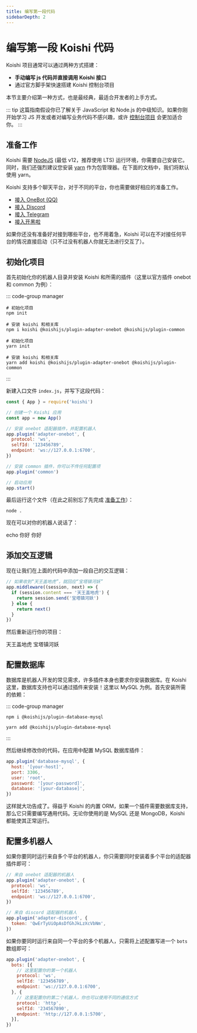 ```yaml
---
title: 编写第一段代码
sidebarDepth: 2
---
```


# 编写第一段 Koishi 代码

Koishi 项目通常可以通过两种方式搭建：

- **手动编写 js 代码并直接调用 Koishi 接口**
- 通过官方脚手架快速搭建 Koishi 控制台项目

本节主要介绍第一种方式，也是最经典，最适合开发者的上手方式。

::: tip
这篇指南假设你已了解关于 JavaScript 和 Node.js 的中级知识。如果你刚开始学习 JS 开发或者对编写业务代码不感兴趣，或许 [控制台项目](./console.md) 会更加适合你。
:::

## 准备工作

Koishi 需要 [NodeJS](https://nodejs.org/) (最低 v12，推荐使用 LTS) 运行环境，你需要自己安装它。同时，我们还强烈建议您安装 [yarn](https://classic.yarnpkg.com/lang/en/) 作为包管理器。在下面的文档中，我们将默认使用 yarn。

Koishi 支持多个聊天平台，对于不同的平台，你也需要做好相应的准备工作。

- [接入 OneBot (QQ)](../../plugins/adapter/onebot.md)
- [接入 Discord](../../plugins/adapter/discord.md)
- [接入 Telegram](../../plugins/adapter/telegram.md)
- [接入开黑啦](../../plugins/adapter/kaiheila.md)

如果你还没有准备好对接到哪些平台，也不用着急，Koishi 可以在不对接任何平台的情况直接启动（只不过没有机器人你就无法进行交互了）。

## 初始化项目

首先初始化你的机器人目录并安装 Koishi 和所需的插件（这里以官方插件 onebot 和 common 为例）：

::: code-group manager
```npm
# 初始化项目
npm init

# 安装 koishi 和相关库
npm i koishi @koishijs/plugin-adapter-onebot @koishijs/plugin-common
```
```yarn
# 初始化项目
yarn init

# 安装 koishi 和相关库
yarn add koishi @koishijs/plugin-adapter-onebot @koishijs/plugin-common
```
:::

新建入口文件 `index.js`，并写下这段代码：

```js index.js
const { App } = require('koishi')

// 创建一个 Koishi 应用
const app = new App()

// 安装 onebot 适配器插件，并配置机器人
app.plugin('adapter-onebot', {
  protocol: 'ws',
  selfId: '123456789',
  endpoint: 'ws://127.0.0.1:6700',
})

// 安装 common 插件，你可以不传任何配置项
app.plugin('common')

// 启动应用
app.start()
```

最后运行这个文件（在此之前别忘了先完成 [准备工作](#准备工作)）：

```cli
node .
```

现在可以对你的机器人说话了：

<panel-view title="聊天记录">
<chat-message nickname="Alice" color="#cc0066">echo 你好</chat-message>
<chat-message nickname="Koishi" avatar="/koishi.png">你好</chat-message>
</panel-view>

## 添加交互逻辑

现在让我们在上面的代码中添加一段自己的交互逻辑：

```js index.js
// 如果收到“天王盖地虎”，就回应“宝塔镇河妖”
app.middleware((session, next) => {
  if (session.content === '天王盖地虎') {
    return session.send('宝塔镇河妖')
  } else {
    return next()
  }
})
```

然后重新运行你的项目：

<panel-view title="聊天记录">
<chat-message nickname="Alice" color="#cc0066">天王盖地虎</chat-message>
<chat-message nickname="Koishi" avatar="/koishi.png">宝塔镇河妖</chat-message>
</panel-view>

## 配置数据库

数据库是机器人开发的常见需求，许多插件本身也要求你安装数据库。在 Koishi 这里，数据库支持也可以通过插件来安装！这里以 MySQL 为例。首先安装所需的依赖：

::: code-group manager
```npm
npm i @koishijs/plugin-database-mysql
```
```yarn
yarn add @koishijs/plugin-database-mysql
```
:::

然后继续修改你的代码，在应用中配置 MySQL 数据库插件：

```js index.js
app.plugin('database-mysql', {
  host: '[your-host]',
  port: 3306,
  user: 'root',
  password: '[your-password]',
  database: '[your-database]',
})
```

这样就大功告成了。得益于 Koishi 的内置 ORM，如果一个插件需要数据库支持，那么它只需要编写通用代码。无论你使用的是 MySQL 还是 MongoDB，Koishi 都能使其正常运行。

## 配置多机器人

如果你要同时运行来自多个平台的机器人，你只需要同时安装着多个平台的适配器插件即可：

```js index.js
// 来自 onebot 适配器的机器人
app.plugin('adapter-onebot', {
  protocol: 'ws',
  selfId: '123456789',
  endpoint: 'ws://127.0.0.1:6700',
})

// 来自 discord 适配器的机器人
app.plugin('adapter-discord', {
  token: 'QwErTyUiOpAsDfGhJkLzXcVbNm',
})
```

如果你要同时运行来自同一个平台的多个机器人，只需将上述配置写进一个 `bots` 数组即可：

```js index.js
app.plugin('adapter-onebot', {
  bots: [{
    // 这里配置你的第一个机器人
    protocol: 'ws',
    selfId: '123456789',
    endpoint: 'ws://127.0.0.1:6700',
  }, {
    // 这里配置你的第二个机器人，你也可以使用不同的通信方式
    protocol: 'http',
    selfId: '234567890',
    endpoint: 'http://127.0.0.1:5700',
  }],
})
```

